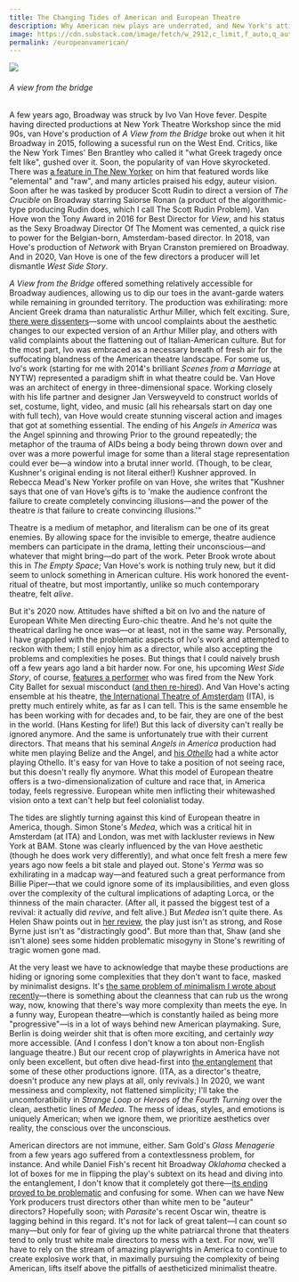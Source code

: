 ```yaml
---
title: The Changing Tides of American and European Theatre
description: Why American new plays are underrated, and New York's attitudes towards Ivo Van Hove have shifted.
image: https://cdn.substack.com/image/fetch/w_2912,c_limit,f_auto,q_auto:good/https%3A%2F%2Fbucketeer-e05bbc84-baa3-437e-9518-adb32be77984.s3.amazonaws.com%2Fpublic%2Fimages%2F0c1838a4-3499-4514-b704-dcfe107bfdc6_2400x1568.jpeg
permalink: /europeanvamerican/
---
```


![](https://cdn.substack.com/image/fetch/w_2912,c_limit,f_auto,q_auto:good/https%3A%2F%2Fbucketeer-e05bbc84-baa3-437e-9518-adb32be77984.s3.amazonaws.com%2Fpublic%2Fimages%2F0c1838a4-3499-4514-b704-dcfe107bfdc6_2400x1568.jpeg)

###### A view from the bridge

A few years ago, Broadway was struck by Ivo Van Hove fever. Despite having directed productions at New York Theatre Workshop since the mid 90s, van Hove's production of _A View from the Bridge_ broke out when it hit Broadway in 2015, following a sucessful run on the West End. Critics, like the New York Times' Ben Brantley who called it "what Greek tragedy once felt like", gushed over it. Soon, the popularity of van Hove skyrocketed. There was [a feature in The New Yorker](https://www.newyorker.com/magazine/2015/10/26/theatre-laid-bare) on him that featured words like "elemental" and "raw", and many articles praised his edgy, auteur vision. Soon after he was tasked by producer Scott Rudin to direct a version of _The Crucible_ on Broadway starring Saiorse Ronan (a product of the algorithmic-type producing Rudin does, which I call The Scott Rudin Problem). Van Hove won the Tony Award in 2016 for Best Director for _View_, and his status as the Sexy Broadway Director Of The Moment was cemented, a quick rise to power for the Belgian-born, Amsterdam-based director. In 2018, van Hove's production of _Network_ with Bryan Cranston premiered on Broadway. And in 2020, Van Hove is one of the few directors a producer will let dismantle _West Side Story_.

_A View from the Bridge_ offered something relatively accessible for Broadway audiences, allowing us to dip our toes in the avant-garde waters while remaining in grounded territory. The production was exhilirating: more Ancient Greek drama than naturalistic Arthur Miller, which felt exciting. Sure, [there were dissenters](https://www.wsj.com/articles/a-view-from-the-bridge-review-troubled-waters-of-self-regard-1447378200)—some with uncool complaints about the aesthetic changes to our expected version of an Arthur Miller play, and others with valid complaints about the flattening out of Italian-American culture. But for the most part, Ivo was embraced as a necessary breath of fresh air for the suffocating blandness of the American theatre landscape. For some us, Ivo's work (starting for me with 2014's brilliant _Scenes from a Marriage_ at NYTW) represented a paradigm shift in what theatre could be. Van Hove was an architect of energy in three-dimensional space. Working closely with his life partner and designer Jan Versweyveld to construct worlds of set, costume, light, video, and music (all his rehearsals start on day one with full tech), van Hove would create stunning visceral action and images that got at something essential. The ending of his _Angels in America_ was the Angel spinning and throwing Prior to the ground repeatedly; the metaphor of the trauma of AIDs being a body being thrown down over and over was a more powerful image for some than a literal stage representation could ever be—a window into a brutal inner world. (Though, to be clear, Kushner's original ending is not literal either!) Kushner approved. In Rebecca Mead's New Yorker profile on van Hove, she writes that "Kushner says that one of van Hove’s gifts is to 'make the audience confront the failure to create completely convincing illusions—and the power of the theatre _is_ that failure to create convincing illusions.'"

Theatre is a medium of metaphor, and literalism can be one of its great enemies. By allowing space for the invisible to emerge, theatre audience members can participate in the drama, letting their unconscious—and whatever that might bring—do part of the work. Peter Brook wrote about this in _The Empty Space_; Van Hove's work is nothing truly new, but it did seem to unlock something in American culture. His work honored the event-ritual of theatre, but most importantly, unlike so much contemporary theatre, felt _alive_.

But it's 2020 now. Attitudes have shifted a bit on Ivo and the nature of European White Men directing Euro-chic theatre. And he's not quite the theatrical darling he once was—or at least, not in the same way. Personally, I have grappled with the problematic aspects of Ivo's work and attempted to reckon with them; I still enjoy him as a director, while also accepting the problems and complexities he poses. But things that I could naively brush off a few years ago land a bit harder now. For one, his upcoming _West Side Story_, of course, [features a performer](https://www.nytimes.com/2018/09/15/arts/dance/city-ballet-fires-two-male-dancers-accused-of-sharing-photos.html?searchResultPosition=16) who was fired from the New York City Ballet for sexual misconduct ([and then re-hired](https://www.nytimes.com/2019/05/19/arts/dance/amar-ramasar-new-york-city-ballet.html?searchResultPosition=4)). And Van Hove's acting ensemble at his theatre, [the International Theatre of Amsterdam](https://ita.nl/en/ensemble/) (ITA), is pretty much entirely white, as far as I can tell. This is the same ensemble he has been working with for decades and, to be fair, they are one of the best in the world. (Hans Kesting for life!) But this lack of diversity can't really be ignored anymore. And the same is unfortunately true with their current directors. That means that his seminal _Angels in America_ production had white men playing Belize and the Angel, and [his _Othello_](https://tga.nl/en/productions/othello) had a white actor playing Othello. It's easy for van Hove to take a position of not seeing race, but this doesn't really fly anymore. What this model of European theatre offers is a two-dimensionalization of culture and race that, in America today, feels regressive. European white men inflicting their whitewashed vision onto a text can't help but feel colonialist today.

The tides are slightly turning against this kind of European theatre in America, though. Simon Stone's _Medea_, which was a critical hit in Amsterdam (at ITA) and London, was met with lackluster reviews in New York at BAM. Stone was clearly influenced by the van Hove aesthetic (though he does work very differently), and what once felt fresh a mere few years ago now feels a bit stale and played out. Stone's _Yerma_ was so exhilirating in a madcap way—and featured such a great performance from Billie Piper—that we could ignore some of its implausibilities, and even gloss over the complexity of the cultural implications of adapting Lorca, or the thinness of the main character. (After all, it passed the biggest test of a revival: it actually did _revive_, and felt alive.) But _Medea_ isn't quite there. As Helen Shaw points out in [her review](https://www.vulture.com/2020/01/how-do-you-solve-a-problem-like-medea.html), the play just isn't as strong, and Rose Byrne just isn't as "distractingly good". But more than that, Shaw (and she isn't alone) sees some hidden problematic misogyny in Stone's rewriting of tragic women gone mad.

At the very least we have to acknowledge that maybe these productions are hiding or ignoring some complexities that they don't want to face, masked by minimalist designs. It's [the same problem of minimalism I wrote about recently](/minimalism)—there is something about the cleanness that can rub us the wrong way, now, knowing that there's way more complexity than meets the eye. In a funny way, European theatre—which is constantly hailed as being more "progressive"—is in a lot of ways behind new American playmaking. Sure, Berlin is doing weirder shit that is often more exciting, and certainly _way_ more accessible. (And I confess I don't know a ton about non-English language theatre.) But our recent crop of playwrights in America have not only been excellent, but often dive head-first into [the entanglement](https://guscuddy.com/entanglement) that some of these other productions ignore. (ITA, as a director's theatre, doesn't produce any new plays at all, only revivals.) In 2020, we want messiness and complexity, not flattened simplicity; I'll take the uncomforatibility in _Strange Loop_ or _Heroes of the Fourth Turning_ over the clean, aesthetic lines of _Medea_. The mess of ideas, styles, and emotions is uniquely American; when we ignore them, we prioritize aesthetics over reality, the conscious over the unconscious.

American directors are not immune, either. Sam Gold's _Glass Menagerie_ from a few years ago suffered from a contextlessness problem, for instance. And while Daniel Fish's recent hit Broadway _Oklahoma_ checked a lot of boxes for me in flipping the play's subtext on its head and diving into the entanglement, I don't know that it completely got there—[its ending proved to be problematic](https://howlround.com/sympathy-incel) and confusing for some. When can we have New York producers trust directors other than white men to be "auteur" directors? Hopefully soon; with _Parasite_'s recent Oscar win, theatre is lagging behind in this regard. It's not for lack of great talent—I can count so many—but only for fear of giving up the white patriarcal throne that theaters tend to only trust white male directors to mess with a text. For now, we'll have to rely on the stream of amazing playwrights in America to continue to create explosive work that, in maximally pursuing the complexity of being American, lifts itself above the pitfalls of aestheticized minimalist theatre.
